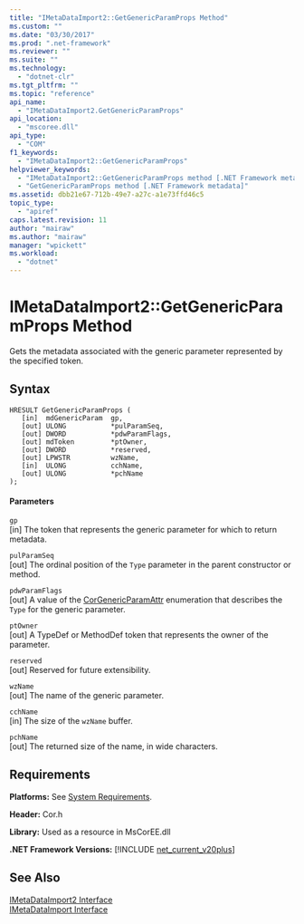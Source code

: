 ```yaml
---
title: "IMetaDataImport2::GetGenericParamProps Method"
ms.custom: ""
ms.date: "03/30/2017"
ms.prod: ".net-framework"
ms.reviewer: ""
ms.suite: ""
ms.technology: 
  - "dotnet-clr"
ms.tgt_pltfrm: ""
ms.topic: "reference"
api_name: 
  - "IMetaDataImport2.GetGenericParamProps"
api_location: 
  - "mscoree.dll"
api_type: 
  - "COM"
f1_keywords: 
  - "IMetaDataImport2::GetGenericParamProps"
helpviewer_keywords: 
  - "IMetaDataImport2::GetGenericParamProps method [.NET Framework metadata]"
  - "GetGenericParamProps method [.NET Framework metadata]"
ms.assetid: dbb21e67-712b-49e7-a27c-a1e73ffd46c5
topic_type: 
  - "apiref"
caps.latest.revision: 11
author: "mairaw"
ms.author: "mairaw"
manager: "wpickett"
ms.workload: 
  - "dotnet"
---
```

# IMetaDataImport2::GetGenericParamProps Method
Gets the metadata associated with the generic parameter represented by the specified token.  
  
## Syntax  
  
```  
HRESULT GetGenericParamProps (  
   [in]  mdGenericParam  gp,  
   [out] ULONG           *pulParamSeq,  
   [out] DWORD           *pdwParamFlags,  
   [out] mdToken         *ptOwner,  
   [out] DWORD           *reserved,  
   [out] LPWSTR          wzName,  
   [in]  ULONG           cchName,  
   [out] ULONG           *pchName  
);  
```  
  
#### Parameters  
 `gp`  
 [in] The token that represents the generic parameter for which to return metadata.  
  
 `pulParamSeq`  
 [out] The ordinal position of the `Type` parameter in the parent constructor or method.  
  
 `pdwParamFlags`  
 [out] A value of the [CorGenericParamAttr](../../../../docs/framework/unmanaged-api/metadata/corgenericparamattr-enumeration.md) enumeration that describes the `Type` for the generic parameter.  
  
 `ptOwner`  
 [out] A TypeDef or MethodDef token that represents the owner of the parameter.  
  
 `reserved`  
 [out] Reserved for future extensibility.  
  
 `wzName`  
 [out] The name of the generic parameter.  
  
 `cchName`  
 [in] The size of the `wzName` buffer.  
  
 `pchName`  
 [out] The returned size of the name, in wide characters.  
  
## Requirements  
 **Platforms:** See [System Requirements](../../../../docs/framework/get-started/system-requirements.md).  
  
 **Header:** Cor.h  
  
 **Library:** Used as a resource in MsCorEE.dll  
  
 **.NET Framework Versions:** [!INCLUDE [net_current_v20plus](../../../../includes/net-current-v20plus-md.md)]  
  
## See Also  
 [IMetaDataImport2 Interface](../../../../docs/framework/unmanaged-api/metadata/imetadataimport2-interface.md)  
 [IMetaDataImport Interface](../../../../docs/framework/unmanaged-api/metadata/imetadataimport-interface.md)
